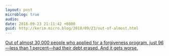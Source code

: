 ```yaml
---
layout: post
microblog: true
audio: 
date: 2018-09-23 21:11:42 +0800
guid: http://kerim.micro.blog/2018/09/23/out-of-almost.html
---
```

[Out of almost 30,000 people who applied for a forgiveness program, just 96—less than 1 percent—had their debt erased. And it gets worse.](https://www.vice.com/en_us/article/kz5zew/youre-probably-not-getting-that-loan-forgiveness-youre-counting-on)
